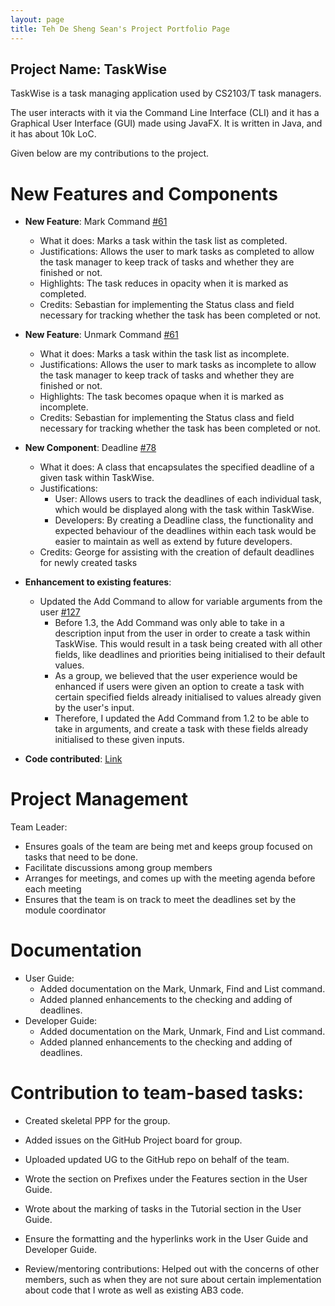 ```yaml
---
layout: page
title: Teh De Sheng Sean's Project Portfolio Page
---
```


## Project Name: TaskWise

TaskWise is a task managing application used by CS2103/T task managers.

The user interacts with it via the Command Line Interface (CLI) and it has a Graphical User
Interface (GUI) made using JavaFX. It is written in Java, and it has about 10k LoC.

Given below are my contributions to the project.

# New Features and Components

* **New Feature**: Mark Command [#61](https://github.com/AY2324S1-CS2103T-T17-1/tp/pull/61)
    * What it does: Marks a task within the task list as completed.
    * Justifications: Allows the user to mark tasks as completed to allow the task manager to keep track of
      tasks and whether they are finished or not.
    * Highlights: The task reduces in opacity when it is marked as completed.
    * Credits: Sebastian for implementing the Status class and field necessary for tracking whether the
      task has been completed or not.
* **New Feature**: Unmark Command [#61](https://github.com/AY2324S1-CS2103T-T17-1/tp/pull/61)
    * What it does: Marks a task within the task list as incomplete.
    * Justifications: Allows the user to mark tasks as incomplete to allow the task manager to keep track of
      tasks and whether they are finished or not.
    * Highlights: The task becomes opaque when it is marked as incomplete.
    * Credits: Sebastian for implementing the Status class and field necessary for tracking whether the
      task has been completed or not.
* **New Component**: Deadline [#78](https://github.com/AY2324S1-CS2103T-T17-1/tp/pull/78)
  * What it does: A class that encapsulates the specified deadline of a given task within TaskWise.
  * Justifications:
    * User: Allows users to track the deadlines of each individual task, which would be displayed along with the task within TaskWise.
    * Developers: By creating a Deadline class, the functionality and expected behaviour of the deadlines within each task would be easier to maintain as well as extend by future developers.
  * Credits: George for assisting with the creation of default deadlines for newly created tasks

* **Enhancement to existing features**:
    * Updated the Add Command to allow for variable arguments from the user [#127](https://github.com/AY2324S1-CS2103T-T17-1/tp/pull/127)
        * Before 1.3, the Add Command was only able to take in a description input from the user in order to create a task within TaskWise. This would result in a task being created with all other fields, like deadlines and priorities being initialised to their default values.
        * As a group, we believed that the user experience would be enhanced if users were given an option to create a task with certain specified fields already initialised to values already given by the user's input.
        * Therefore, I updated the Add Command from 1.2 to be able to take in arguments, and create a task with these fields already initialised to these given inputs.


* **Code contributed**: [Link](https://nus-cs2103-ay2324s1.github.io/tp-dashboard/?search=&sort=groupTitle&sortWithin=title&timeframe=commit&mergegroup=&groupSelect=groupByRepos&breakdown=true&checkedFileTypes=docs~functional-code~test-code&since=2023-09-22&tabOpen=true&tabType=authorship&tabAuthor=seantehds&tabRepo=AY2324S1-CS2103T-T17-1%2Ftp%5Bmaster%5D&authorshipIsMergeGroup=false&authorshipFileTypes=docs~functional-code~test-code&authorshipIsBinaryFileTypeChecked=false&authorshipIsIgnoredFilesChecked=false)

# Project Management

Team Leader:
  * Ensures goals of the team are being met and keeps group focused on tasks that need to be done.
  * Facilitate discussions among group members
  * Arranges for meetings, and comes up with the meeting agenda before each meeting
  * Ensures that the team is on track to meet the deadlines set by the module coordinator


# Documentation

* User Guide:
  * Added documentation on the Mark, Unmark, Find and List command.
  * Added planned enhancements to the checking and adding of deadlines.
* Developer Guide: 
  * Added documentation on the Mark, Unmark, Find and List command.
  * Added planned enhancements to the checking and adding of deadlines.

# Contribution to team-based tasks:

* Created skeletal PPP for the group.
* Added issues on the GitHub Project board for group.
* Uploaded updated UG to the GitHub repo on behalf of the team.
* Wrote the section on Prefixes under the Features section in the User Guide.
* Wrote about the marking of tasks in the Tutorial section in the User Guide.
* Ensure the formatting and the hyperlinks work in the User Guide and Developer Guide.

* Review/mentoring contributions: Helped out with the concerns of other members, such as when they are not sure about certain implementation about code that I wrote as well as existing AB3 code.
